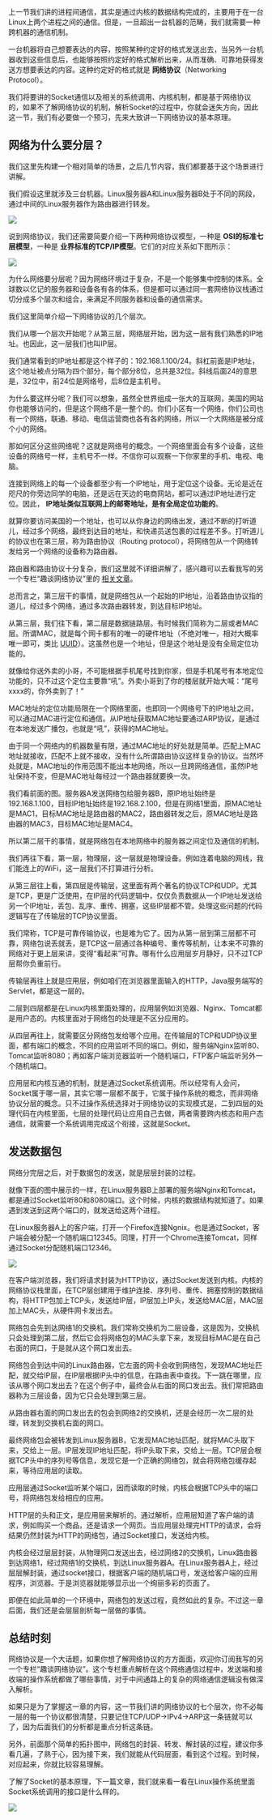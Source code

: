 上一节我们讲的进程间通信，其实是通过内核的数据结构完成的，主要用于在一台Linux上两个进程之间的通信。但是，一旦超出一台机器的范畴，我们就需要一种跨机器的通信机制。

一台机器将自己想要表达的内容，按照某种约定好的格式发送出去，当另外一台机器收到这些信息后，也能够按照约定好的格式解析出来，从而准确、可靠地获得发送方想要表达的内容。这种约定好的格式就是 **网络协议**（Networking Protocol）。

我们将要讲的Socket通信以及相关的系统调用、内核机制，都是基于网络协议的，如果不了解网络协议的机制，解析Socket的过程中，你就会迷失方向，因此这一节，我们有必要做一个预习，先来大致讲一下网络协议的基本原理。

## 网络为什么要分层？

我们这里先构建一个相对简单的场景，之后几节内容，我们都要基于这个场景进行讲解。

我们假设这里就涉及三台机器。Linux服务器A和Linux服务器B处于不同的网段，通过中间的Linux服务器作为路由器进行转发。

![](https://static001.geekbang.org/resource/image/f6/0e/f6982eb85dc66bd04200474efb3a050e.png?wh=3650*2255)

说到网络协议，我们还需要简要介绍一下两种网络协议模型，一种是 **OSI的标准七层模型**，一种是 **业界标准的TCP/IP模型**。它们的对应关系如下图所示：

![](https://static001.geekbang.org/resource/image/92/0e/92f8e85f7b9a9f764c71081b56286e0e.png?wh=1783*1843)

为什么网络要分层呢？因为网络环境过于复杂，不是一个能够集中控制的体系。全球数以亿记的服务器和设备各有各的体系，但是都可以通过同一套网络协议栈通过切分成多个层次和组合，来满足不同服务器和设备的通信需求。

我们这里简单介绍一下网络协议的几个层次。

我们从哪一个层次开始呢？从第三层，网络层开始，因为这一层有我们熟悉的IP地址。也因此，这一层我们也叫IP层。

我们通常看到的IP地址都是这个样子的：192.168.1.100/24。斜杠前面是IP地址，这个地址被点分隔为四个部分，每个部分8位，总共是32位。斜线后面24的意思是，32位中，前24位是网络号，后8位是主机号。

为什么要这样分呢？我们可以想象，虽然全世界组成一张大的互联网，美国的网站你也能够访问的，但是这个网络不是一整个的。你们小区有一个网络，你们公司也有一个网络，联通、移动、电信运营商也各有各的网络，所以一个大网络是被分成个小的网络。

那如何区分这些网络呢？这就是网络号的概念。一个网络里面会有多个设备，这些设备的网络号一样，主机号不一样。不信你可以观察一下你家里的手机、电视、电脑。

连接到网络上的每一个设备都至少有一个IP地址，用于定位这个设备。无论是近在咫尺的你旁边同学的电脑，还是远在天边的电商网站，都可以通过IP地址进行定位。因此， **IP地址类似互联网上的邮寄地址，是有全局定位功能的**。

就算你要访问美国的一个地址，也可以从你身边的网络出发，通过不断的打听道儿，经过多个网络，最终到达目的地址，和快递员送包裹的过程差不多。打听道儿的协议也在第三层，称为路由协议（Routing protocol），将网络包从一个网络转发给另一个网络的设备称为路由器。

路由器和路由协议十分复杂，我们这里就不详细讲解了，感兴趣可以去看我写的另一个专栏“趣谈网络协议”里的 [相关文章](https://time.geekbang.org/column/article/8729)。

总而言之，第三层干的事情，就是网络包从一个起始的IP地址，沿着路由协议指的道儿，经过多个网络，通过多次路由器转发，到达目标IP地址。

从第三层，我们往下看，第二层是数据链路层。有时候我们简称为二层或者MAC层。所谓MAC，就是每个网卡都有的唯一的硬件地址（不绝对唯一，相对大概率唯一即可，类比 [UUID](https://zh.wikipedia.org/wiki/%E9%80%9A%E7%94%A8%E5%94%AF%E4%B8%80%E8%AF%86%E5%88%AB%E7%A0%81)）。这虽然也是一个地址，但是这个地址是没有全局定位功能的。

就像给你送外卖的小哥，不可能根据手机尾号找到你家，但是手机尾号有本地定位功能的，只不过这个定位主要靠“吼”。外卖小哥到了你的楼层就开始大喊：“尾号xxxx的，你外卖到了！”

MAC地址的定位功能局限在一个网络里面，也即同一个网络号下的IP地址之间，可以通过MAC进行定位和通信。从IP地址获取MAC地址要通过ARP协议，是通过在本地发送广播包，也就是“吼”，获得的MAC地址。

由于同一个网络内的机器数量有限，通过MAC地址的好处就是简单。匹配上MAC地址就接收，匹配不上就不接收，没有什么所谓路由协议这样复杂的协议。当然坏处就是，MAC地址的作用范围不能出本地网络，所以一旦跨网络通信，虽然IP地址保持不变，但是MAC地址每经过一个路由器就要换一次。

我们看前面的图。服务器A发送网络包给服务器B，原IP地址始终是192.168.1.100，目标IP地址始终是192.168.2.100，但是在网络1里面，原MAC地址是MAC1，目标MAC地址是路由器的MAC2，路由器转发之后，原MAC地址是路由器的MAC3，目标MAC地址是MAC4。

所以第二层干的事情，就是网络包在本地网络中的服务器之间定位及通信的机制。

我们再往下看，第一层，物理层，这一层就是物理设备。例如连着电脑的网线，我们能连上的WiFi，这一层我们不打算进行分析。

从第三层往上看，第四层是传输层，这里面有两个著名的协议TCP和UDP。尤其是TCP，更是广泛使用，在IP层的代码逻辑中，仅仅负责数据从一个IP地址发送给另一个IP地址，丢包、乱序、重传、拥塞，这些IP层都不管。处理这些问题的代码逻辑写在了传输层的TCP协议里面。

我们常称，TCP是可靠传输协议，也是难为它了。因为从第一层到第三层都不可靠，网络包说丢就丢，是TCP这一层通过各种编号、重传等机制，让本来不可靠的网络对于更上层来讲，变得“看起来”可靠。哪有什么应用层岁月静好，只不过TCP层帮你负重前行。

传输层再往上就是应用层，例如咱们在浏览器里面输入的HTTP，Java服务端写的Servlet，都是这一层的。

二层到四层都是在Linux内核里面处理的，应用层例如浏览器、Nginx、Tomcat都是用户态的。内核里面对于网络包的处理是不区分应用的。

从四层再往上，就需要区分网络包发给哪个应用。在传输层的TCP和UDP协议里面，都有端口的概念，不同的应用监听不同的端口。例如，服务端Nginx监听80、Tomcat监听8080；再如客户端浏览器监听一个随机端口，FTP客户端监听另外一个随机端口。

应用层和内核互通的机制，就是通过Socket系统调用。所以经常有人会问，Socket属于哪一层，其实它哪一层都不属于，它属于操作系统的概念，而非网络协议分层的概念。只不过操作系统选择对于网络协议的实现模式是，二到四层的处理代码在内核里面，七层的处理代码让应用自己去做，两者需要跨内核态和用户态通信，就需要一个系统调用完成这个衔接，这就是Socket。

## 发送数据包

网络分完层之后，对于数据包的发送，就是层层封装的过程。

就像下面的图中展示的一样，在Linux服务器B上部署的服务端Nginx和Tomcat，都是通过Socket监听80和8080端口。这个时候，内核的数据结构就知道了。如果遇到发送到这两个端口的，就发送给这两个进程。

在Linux服务器A上的客户端，打开一个Firefox连接Ngnix。也是通过Socket，客户端会被分配一个随机端口12345。同理，打开一个Chrome连接Tomcat，同样通过Socket分配随机端口12346。

![](https://static001.geekbang.org/resource/image/98/28/98a4496fff94eb02d1b1b8ae88f8dc28.jpeg?wh=4876*2212)

在客户端浏览器，我们将请求封装为HTTP协议，通过Socket发送到内核。内核的网络协议栈里面，在TCP层创建用于维护连接、序列号、重传、拥塞控制的数据结构，将HTTP包加上TCP头，发送给IP层，IP层加上IP头，发送给MAC层，MAC层加上MAC头，从硬件网卡发出去。

网络包会先到达网络1的交换机。我们常称交换机为二层设备，这是因为，交换机只会处理到第二层，然后它会将网络包的MAC头拿下来，发现目标MAC是在自己右面的网口，于是就从这个网口发出去。

网络包会到达中间的Linux路由器，它左面的网卡会收到网络包，发现MAC地址匹配，就交给IP层，在IP层根据IP头中的信息，在路由表中查找。下一跳在哪里，应该从哪个网口发出去？在这个例子中，最终会从右面的网口发出去。我们常把路由器称为三层设备，因为它只会处理到第三层。

从路由器右面的网口发出去的包会到网络2的交换机，还是会经历一次二层的处理，转发到交换机右面的网口。

最终网络包会被转发到Linux服务器B，它发现MAC地址匹配，就将MAC头取下来，交给上一层。IP层发现IP地址匹配，将IP头取下来，交给上一层。TCP层会根据TCP头中的序列号等信息，发现它是一个正确的网络包，就会将网络包缓存起来，等待应用层的读取。

应用层通过Socket监听某个端口，因而读取的时候，内核会根据TCP头中的端口号，将网络包发给相应的应用。

HTTP层的头和正文，是应用层来解析的。通过解析，应用层知道了客户端的请求，例如购买一个商品，还是请求一个网页。当应用层处理完HTTP的请求，会将结果仍然封装为HTTP的网络包，通过Socket接口，发送给内核。

内核会经过层层封装，从物理网口发送出去，经过网络2的交换机，Linux路由器到达网络1，经过网络1的交换机，到达Linux服务器A。在Linux服务器A上，经过层层解封装，通过socket接口，根据客户端的随机端口号，发送给客户端的应用程序，浏览器。于是浏览器就能够显示出一个绚丽多彩的页面了。

即便在如此简单的一个环境中，网络包的发送过程，竟然如此的复杂。不过这一章后面，我们还是会层层剖析每一层做的事情。

## 总结时刻

网络协议是一个大话题，如果你想了解网络协议的方方面面，欢迎你订阅我写的另一个专栏“趣谈网络协议”。这个专栏重点解析在这个网络通信过程中，发送端和接收端的操作系统都做了哪些事情，对于中间通路上的复杂的网络通信逻辑没有做深入解析。

如果只是为了掌握这一章的内容，这一节我们讲的网络协议的七个层次，你不必每一层的每一个协议都很清楚，只要记住TCP/UDP->IPv4->ARP这一条链就可以了，因为后面我们的分析都是重点分析这条链。

另外，前面那个简单的拓扑图中，网络包的封装、转发、解封装的过程，建议你多看几遍，了熟于心，因为接下来，我们就能从代码层面，看到这个过程。到时候，对应起来，你就比较容易理解。

了解了Socket的基本原理，下一篇文章，我们就来看一看在Linux操作系统里面Socket系统调用的接口是什么样的。

![](https://static001.geekbang.org/resource/image/8c/37/8c0a95fa07a8b9a1abfd394479bdd637.jpg?wh=1110*659)